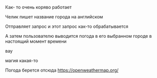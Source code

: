 Как- то очень коряво работает

Челик пишет название города на английском

Отправляет запрос и этот запрос как-то обрабатывается

А затем пользователю выводится погода в его выбранном городе в настоящий момент времени

вау

магия какая-то 

Погода берется отсюда 
https://openweathermap.org/
